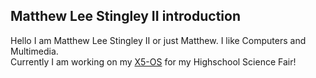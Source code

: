## Matthew Lee Stingley II introduction
Hello I am Matthew Lee Stingley II or just Matthew. I like Computers and Multimedia.\
Currently I am working on my [X5-OS](https://github.com/MatthewLeeStingleyII/X5-OS) for my Highschool Science Fair!


